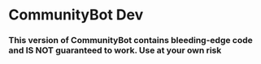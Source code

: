 # CommunityBot Dev

### This version of CommunityBot contains bleeding-edge code and __IS NOT__ guaranteed to work. Use at your own risk
